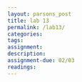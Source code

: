 ```yaml
---  
layout: parsons_post  
title: lab 13 
permalink: /lab13/  
categories:   
tags:  
assignment: 
description: 
assignment-due: 02/03
readings: 
---  
```

